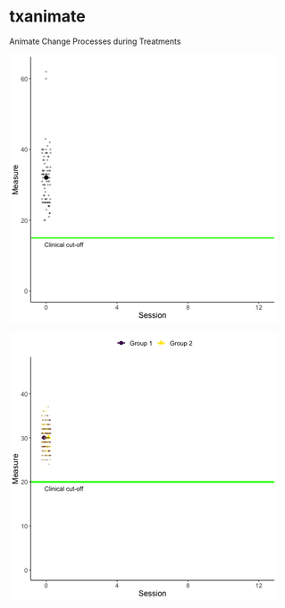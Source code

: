 # txanimate
Animate Change Processes during Treatments

![First idea](sgdata_anim_01.gif)

![First idea](psychdata_anim_01.gif)
